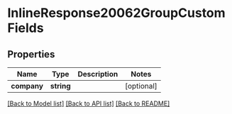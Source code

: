 # InlineResponse20062GroupCustomFields

## Properties
Name | Type | Description | Notes
------------ | ------------- | ------------- | -------------
**company** | **string** |  | [optional] 

[[Back to Model list]](../../README.md#documentation-for-models) [[Back to API list]](../../README.md#documentation-for-api-endpoints) [[Back to README]](../../README.md)

